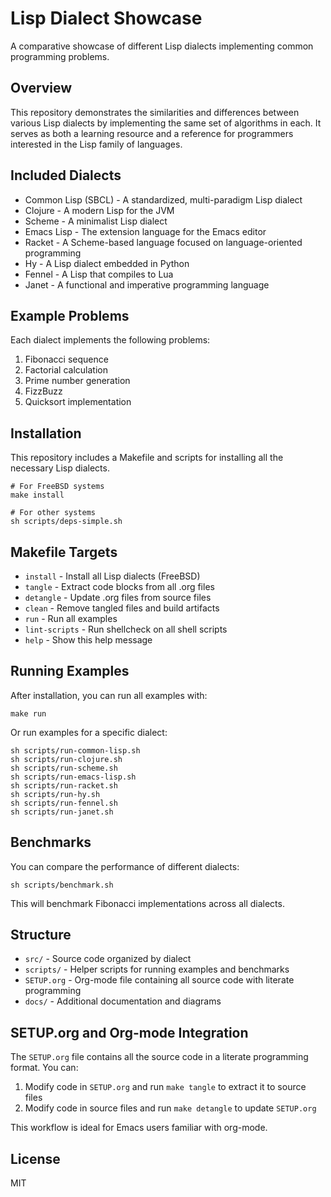 # Lisp Dialect Showcase

A comparative showcase of different Lisp dialects implementing common programming problems.

## Overview

This repository demonstrates the similarities and differences between various Lisp dialects by implementing the same set of algorithms in each. It serves as both a learning resource and a reference for programmers interested in the Lisp family of languages.

## Included Dialects

- Common Lisp (SBCL) - A standardized, multi-paradigm Lisp dialect
- Clojure - A modern Lisp for the JVM
- Scheme - A minimalist Lisp dialect
- Emacs Lisp - The extension language for the Emacs editor
- Racket - A Scheme-based language focused on language-oriented programming
- Hy - A Lisp dialect embedded in Python
- Fennel - A Lisp that compiles to Lua
- Janet - A functional and imperative programming language

## Example Problems

Each dialect implements the following problems:

1. Fibonacci sequence
2. Factorial calculation
3. Prime number generation
4. FizzBuzz
5. Quicksort implementation

## Installation

This repository includes a Makefile and scripts for installing all the necessary Lisp dialects.

```
# For FreeBSD systems
make install

# For other systems
sh scripts/deps-simple.sh
```

## Makefile Targets

- `install` - Install all Lisp dialects (FreeBSD)
- `tangle` - Extract code blocks from all .org files
- `detangle` - Update .org files from source files
- `clean` - Remove tangled files and build artifacts
- `run` - Run all examples
- `lint-scripts` - Run shellcheck on all shell scripts
- `help` - Show this help message

## Running Examples

After installation, you can run all examples with:

```
make run
```

Or run examples for a specific dialect:

```
sh scripts/run-common-lisp.sh
sh scripts/run-clojure.sh
sh scripts/run-scheme.sh
sh scripts/run-emacs-lisp.sh
sh scripts/run-racket.sh
sh scripts/run-hy.sh
sh scripts/run-fennel.sh
sh scripts/run-janet.sh
```

## Benchmarks

You can compare the performance of different dialects:

```
sh scripts/benchmark.sh
```

This will benchmark Fibonacci implementations across all dialects.

## Structure

- `src/` - Source code organized by dialect
- `scripts/` - Helper scripts for running examples and benchmarks
- `SETUP.org` - Org-mode file containing all source code with literate programming
- `docs/` - Additional documentation and diagrams

## SETUP.org and Org-mode Integration

The `SETUP.org` file contains all the source code in a literate programming format. You can:

1. Modify code in `SETUP.org` and run `make tangle` to extract it to source files
2. Modify code in source files and run `make detangle` to update `SETUP.org`

This workflow is ideal for Emacs users familiar with org-mode.

## License

MIT